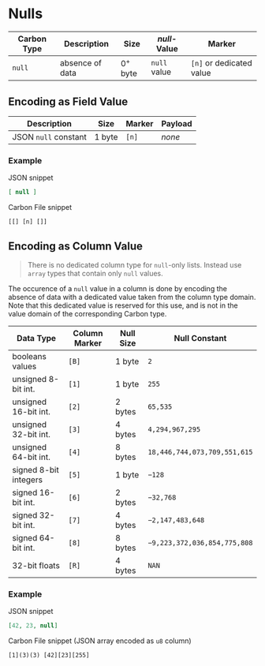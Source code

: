 # Nulls

Carbon Type | Description     | Size   | *null*-Value | Marker 
------------|-----------------|--------|--------------|------------------------
`null`      | absence of data | 0<sup>+</sup> byte | `null` value | `[n]` or dedicated value


## Encoding as Field Value


Description           | Size   | Marker  | Payload |
----------------------|--------|---------|---------|
JSON `null` constant  | 1 byte | `[n]`   | *none*  |

### Example

JSON snippet
```json
[ null ]
```

Carbon File snippet

```
[[] [n] []] 
```

## Encoding as Column Value

> There is no dedicated column type for `null`-only lists. Instead use `array` types that contain only `null` values. 

The occurence of a `null` value in a column is done by encoding the absence of data with a dedicated value taken from the column type domain. Note that this dedicated value is reserved for this use, and is not in the value domain of the corresponding Carbon type.


Data Type                | Column Marker | Null Size | Null Constant                 |
-------------------------|---------------|-----------|-------------------------------|
booleans values          | `[B]`         | 1 byte    | `2`                           |
unsigned 8-bit int.      | `[1]`         | 1 byte    | `255`                         |
unsigned 16-bit int.     | `[2]`         | 2 bytes   | `65,535`                      |
unsigned 32-bit int.     | `[3]`         | 4 bytes   | `4,294,967,295`               |
unsigned 64-bit int.     | `[4]`         | 8 bytes   | `18,446,744,073,709,551,615`  |
signed 8-bit integers    | `[5]`         | 1 byte    | `−128`                        |
signed 16-bit int.       | `[6]`         | 2 bytes   | `−32,768`                     |
signed 32-bit int.       | `[7]`         | 4 bytes   | `−2,147,483,648`              |
signed 64-bit int.       | `[8]`         | 8 bytes   | `−9,223,372,036,854,775,808`  |
32-bit floats            | `[R]`         | 4 bytes   | `NAN`                         |

### Example

JSON snippet
```json
[42, 23, null]
```

Carbon File snippet (JSON array encoded as `u8` column)

```
[1](3)(3) [42][23][255]
```